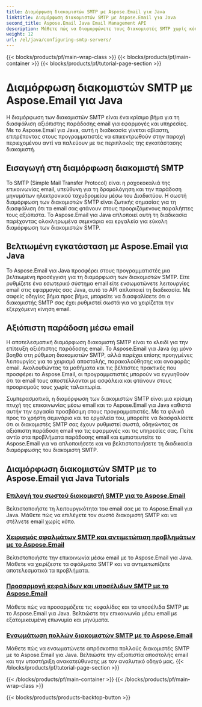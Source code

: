 ```yaml
---
title: Διαμόρφωση διακομιστών SMTP με Aspose.Email για Java
linktitle: Διαμόρφωση διακομιστών SMTP με Aspose.Email για Java
second_title: Aspose.Email Java Email Management API
description: Μάθετε πώς να διαμορφώνετε τους διακομιστές SMTP χωρίς κόπο με το Aspose.Email για Java. Βήμα προς βήμα σεμινάρια για απρόσκοπτη παράδοση email.
weight: 12
url: /el/java/configuring-smtp-servers/
---
```


{{< blocks/products/pf/main-wrap-class >}}
{{< blocks/products/pf/main-container >}}
{{< blocks/products/pf/tutorial-page-section >}}

# Διαμόρφωση διακομιστών SMTP με Aspose.Email για Java



Η διαμόρφωση των διακομιστών SMTP είναι ένα κρίσιμο βήμα για τη διασφάλιση αξιόπιστης παράδοσης email για εφαρμογές και υπηρεσίες. Με το Aspose.Email για Java, αυτή η διαδικασία γίνεται αβίαστη, επιτρέποντας στους προγραμματιστές να επικεντρωθούν στην παροχή περιεχομένου αντί να παλεύουν με τις περιπλοκές της εγκατάστασης διακομιστή.

## Εισαγωγή στη διαμόρφωση διακομιστή SMTP

Το SMTP (Simple Mail Transfer Protocol) είναι η ραχοκοκαλιά της επικοινωνίας email, υπεύθυνη για τη δρομολόγηση και την παράδοση μηνυμάτων ηλεκτρονικού ταχυδρομείου μέσω του Διαδικτύου. Η σωστή διαμόρφωση των διακομιστών SMTP είναι ζωτικής σημασίας για τη διασφάλιση ότι τα email σας φτάνουν στους προοριζόμενους παραλήπτες τους αξιόπιστα. Το Aspose.Email για Java απλοποιεί αυτή τη διαδικασία παρέχοντας ολοκληρωμένα σεμινάρια και εργαλεία για εύκολη διαμόρφωση των διακομιστών SMTP.

## Βελτιωμένη εγκατάσταση με Aspose.Email για Java

Το Aspose.Email για Java προσφέρει στους προγραμματιστές μια βελτιωμένη προσέγγιση για τη διαμόρφωση των διακομιστών SMTP. Είτε ρυθμίζετε ένα εσωτερικό σύστημα email είτε ενσωματώνετε λειτουργίες email στις εφαρμογές σας Java, αυτό το API απλοποιεί τη διαδικασία. Με σαφείς οδηγίες βήμα προς βήμα, μπορείτε να διασφαλίσετε ότι ο διακομιστής SMTP σας έχει ρυθμιστεί σωστά για να χειρίζεται την εξερχόμενη κίνηση email.

## Αξιόπιστη παράδοση μέσω email

Η αποτελεσματική διαμόρφωση διακομιστή SMTP είναι το κλειδί για την επίτευξη αξιόπιστης παράδοσης email. Το Aspose.Email για Java όχι μόνο βοηθά στη ρύθμιση διακομιστών SMTP, αλλά παρέχει επίσης προηγμένες λειτουργίες για το χειρισμό αποστολής, παρακολούθησης και αναφοράς email. Ακολουθώντας τα μαθήματα και τις βέλτιστες πρακτικές που προσφέρει το Aspose.Email, οι προγραμματιστές μπορούν να εγγυηθούν ότι τα email τους αποστέλλονται με ασφάλεια και φτάνουν στους προορισμούς τους χωρίς ταλαιπωρία.

Συμπερασματικά, η διαμόρφωση των διακομιστών SMTP είναι μια κρίσιμη πτυχή της επικοινωνίας μέσω email και το Aspose.Email για Java καθιστά αυτήν την εργασία προσβάσιμη στους προγραμματιστές. Με τα φιλικά προς το χρήστη σεμινάρια και τα εργαλεία του, μπορείτε να διασφαλίσετε ότι οι διακομιστές SMTP σας έχουν ρυθμιστεί σωστά, οδηγώντας σε αξιόπιστη παράδοση email για τις εφαρμογές και τις υπηρεσίες σας. Πείτε αντίο στα προβλήματα παράδοσης email και εμπιστευτείτε το Aspose.Email για να απλοποιήσετε και να βελτιστοποιήσετε τη διαδικασία διαμόρφωσης του διακομιστή SMTP.

## Διαμόρφωση διακομιστών SMTP με το Aspose.Email για Java Tutorials
### [Επιλογή του σωστού διακομιστή SMTP για το Aspose.Email](./choosing-the-right-smtp-server/)
Βελτιστοποιήστε τη λειτουργικότητα του email σας με το Aspose.Email για Java. Μάθετε πώς να επιλέγετε τον σωστό διακομιστή SMTP και να στέλνετε email χωρίς κόπο.
### [Χειρισμός σφαλμάτων SMTP και αντιμετώπιση προβλημάτων με το Aspose.Email](./handling-smtp-errors-and-troubleshooting/)
Βελτιστοποιήστε την επικοινωνία μέσω email με το Aspose.Email για Java. Μάθετε να χειρίζεστε τα σφάλματα SMTP και να αντιμετωπίζετε αποτελεσματικά τα προβλήματα.
### [Προσαρμογή κεφαλίδων και υποσέλιδων SMTP με το Aspose.Email](./customizing-smtp-headers-and-footers/)
Μάθετε πώς να προσαρμόζετε τις κεφαλίδες και τα υποσέλιδα SMTP με το Aspose.Email για Java. Βελτιώστε την επικοινωνία μέσω email με εξατομικευμένη επωνυμία και μηνύματα.
### [Ενσωμάτωση πολλών διακομιστών SMTP με το Aspose.Email](./integrating-multiple-smtp-servers/)
Μάθετε πώς να ενσωματώνετε απρόσκοπτα πολλούς διακομιστές SMTP με το Aspose.Email για Java. Βελτιώστε την αξιοπιστία αποστολής email και την υποστήριξη ανακατεύθυνσης με τον αναλυτικό οδηγό μας.
{{< /blocks/products/pf/tutorial-page-section >}}

{{< /blocks/products/pf/main-container >}}
{{< /blocks/products/pf/main-wrap-class >}}

{{< blocks/products/products-backtop-button >}}
